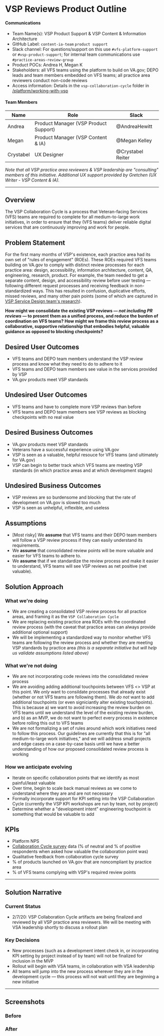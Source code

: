 # VSP Reviews Product Outline


#### Communications
- Team Name(s): VSP Product Support & VSP Content & Information Architecture 
- GitHub Label: `content-ia-team` `product support`
- Slack channel: For questions/support on this use `#vfs-platform-support` or `#vsp-product-support`; for internal team communications use `#practice-areas-review-group`
- Product POCs: Andrea H, Megan K
- Stakeholders: all VFS teams using the platform to build on VA.gov; DEPO leads and team members embedded on VFS teams; all practice area reviewers conduct non-code reviews
- Access information: Details in the `vsp-collaboration-cycle` folder in [/platform/working-with-vsp](https://github.com/department-of-veterans-affairs/va.gov-team/tree/master/platform/working-with-vsp/vsp-collaboration-cycle)

#### Team Members

|Name|Role|Slack|
|---|---|---|
|Andrea|Product Manager (VSP Product Support) |@AndreaHewitt|
|Megan|Product Manager (VSP Content & IA) |@Megan Kelley|
|Crystabel|UX Designer|@Crystabel Reiter|

_Note that all VSP practice area reviewers & VSP leadership are "consulting" members of this initiative. Additional UX support provided by Gretchen (UX Writer - VSP Content & IA)._

---

## Overview
The VSP Collaboration Cycle is a process that Veteran-facing Services (VFS) teams are required to complete for all medium-to-large work initiatives, in order to ensure that they (VFS teams) deliver reliable digital services that are continuously improving and work for people.

## Problem Statement
For the first many months of VSP's existence, each practice area had its own set of "rules of engagement" (ROEs). These ROEs required VFS teams building on VA.gov to comply with distinct review processes for each practice area: design, accessibility, information architecture, content, QA, engineering, research, product. For example, the team needed to get a separate content, design, and accessibility review before user testing — following different request processes and receiving feedback in non-standardized ways. This has resulted in confusion, duplicative efforts, missed reviews, and many other pain points (some of which are captured in [VSP Service Design team's research](https://github.com/department-of-veterans-affairs/va.gov-team/tree/master/products/platform/product-discovery/roe-documentation)). 

**How might we consolidate the existing VSP reviews — _not including PR reviews_ — to present them as a unified process, and reduce the burden of coordination on VFS teams? How might we frame this review process as a collaborative, supportive relationship that embodies helpful, valuable guidance as opposed to blocking checkpoints?** 
 
## Desired User Outcomes

- VFS teams and DEPO team members understand the VSP review process and know what they need to do to adhere to it
- VFS teams and DEPO team members see value in the services provided by VSP
- VA.gov products meet VSP standards

## Undesired User Outcomes

- VFS teams and have to complete more VSP reviews than before 
- VFS teams and DEPO team members see VSP reviews as blocking checkpoints with no real value 

## Desired Business Outcomes

- VA.gov products meet VSP standards
- Veterans have a successful experience using VA.gov
- VSP is seen as a valuable, helpful resouce for VFS teams (and ultimately for VA.gov)
- VSP can begin to better track which VFS teams are meeting VSP standards (in which practice areas and at which development stages)

## Undesired Business Outcomes

- VSP reviews are so burdensome and blocking that the rate of development on VA.gov is slowed too much
- VSP is seen as unhelpful, inflexible, and useless

## Assumptions

- [Most risky] We **assume** that VFS teams and their DEPO team members will follow a VSP review process if they can easily understand its requirements.
- We **assume** that consolidated review points will be more valuable and easier for VFS teams to adhere to.
- We **assume** that if we standardize the review process and make it easier to understand, VFS teams will see VSP reviews as net positive (net valuable). 

## Solution Approach

### What we're doing
- We are creating a consolidated VSP review process for all practice areas, and framing it as the `VSP Collaboration Cycle`
- We are replacing existing practice area ROEs with the coordinated review process (with the caveat that practice areas can always provide additional optional support)
- We will be implementing a standardized way to monitor whether VFS teams are following the review process and whether they are meeting VSP standards by practice area _(this is a separate initiative but will help us validate assumptions listed above)_

### What we're not doing
- We are not incorporating code reviews into the consolidated review process
- We are avoiding adding additional touchpoints between VFS <> VSP at this point. We _only_ want to consildate processes that already exist (whether or not VFS teams are following them). We _do not_ want to add additional touchpoints (or even signiciantly alter existing touchpoints). This is because a) we want to avoid increasing the review burden on VFS teams until we understand the level of the existing review burden, and b) as an MVP, we do not want to perfect every process in existence before rolling this out to VFS teams
- We are not formalizing a set of rules around which work initiatives need to follow this process. Our guidelines are currently that this is for "all medium-to-large work initiatives," and we will address small projects and edge cases on a case-by-case basis until we have a better understanding of how our proposed consolidated review process is working

### How we anticipate evolving 
- Iterate on specific collaboration points that we identify as most painful/least valuable
- Over time, begin to scale back manual reviews as we come to understand where they are and are not necessary
- Formally incorporate support for KPI setting into the VSP Collaboration Cycle (currently the VSP KPI workshops are run by team, not by project)
- Determine whether a "development intent" engineering touchpoint is something that would be valuable to add 

## KPIs
- Platform NPS
- [Collaboration Cycle survey](https://adhoc.optimalworkshop.com/questions/20260uu8-0-0/questions/before) data (% of neutral and % of positive respondents when asked how valuable the collaboration point was)
- Qualitative feedback from collaboration cycle survey
- % of products launched on VA.gov that are noncompliant by practice area
- % of VFS teams complying with VSP's required review points

---

## Solution Narrative

### Current Status

- 2/7/20: VSP Collaboration Cycle artifacts are being finalized and reviewed by all VSP practice area reviewers. We will be meeting with VSA leadership shortly to discuss a rollout plan

### Key Decisions

- New processes (such as a development intent check in, or incorporating KPI setting by project instead of by team) will not be finalized for inclusion in the MVP 
- Rollout will begin with VSA teams, in collaboration with VSA leadership
- All teams will jump into the new process wherever they are in the development cycle — this process will not wait until they are beginning a new initiative 

---
   
## Screenshots

### Before


### After

